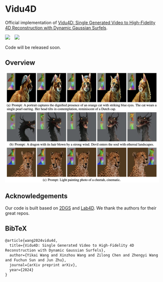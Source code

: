 # Vidu4D

Official implementation of [Vidu4D: Single Generated Video to High-Fidelity 4D Reconstruction with Dynamic Gaussian Surfels](https://vidu4d-dgs.github.io).

<div align="left">
  <a href="https://vidu4d-dgs.github.io/"><img src="https://img.shields.io/badge/🌐-Website%20-blue.svg?label=Project"></a> &ensp;
  <a href="https://arxiv.org/abs/2405.16822"><img src="https://img.shields.io/static/v1?label=Paper&message=arXiv&color=red"></a> &ensp;
</div>


Code will be released soon.


## Overview

<p align="center">
    <img src="teaser.png">
</p>


## Acknowledgements 
Our code is built based on [2DGS](https://github.com/hbb1/2d-gaussian-splatting) and [Lab4D](https://github.com/lab4d-org/lab4d). We thank the authors for their great repos.


## BibTeX

```
@article{wang2024vidu4d,
  title={Vidu4D: Single Generated Video to High-Fidelity 4D Reconstruction with Dynamic Gaussian Surfels},
  author={Yikai Wang and Xinzhou Wang and Zilong Chen and Zhengyi Wang and Fuchun Sun and Jun Zhu},
  journal={arXiv preprint arXiv},
  year={2024}
}
```

